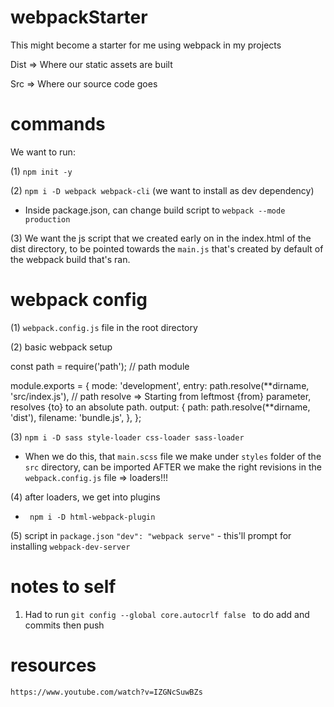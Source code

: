 # webpackStarter

This might become a starter for me using webpack in my projects

Dist => Where our static assets are built

Src => Where our source code goes

# commands

We want to run:

(1) `npm init -y`

(2) `npm i -D webpack webpack-cli` (we want to install as dev dependency)

- Inside package.json, can change build script to `webpack --mode production`

(3) We want the js script that we created early on in the index.html of the dist directory, to be pointed towards the `main.js` that's created by default of the webpack build that's ran.

# webpack config

(1) `webpack.config.js` file in the root directory

(2) basic webpack setup

const path = require('path'); // path module

module.exports = {
mode: 'development',
entry: path.resolve(**dirname, 'src/index.js'),
// path resolve => Starting from leftmost {from} parameter, resolves {to} to an absolute path.
output: {
path: path.resolve(**dirname, 'dist'),
filename: 'bundle.js',
},
};

(3) `npm i -D sass style-loader css-loader sass-loader`

- When we do this, that `main.scss` file we make under `styles` folder of the `src` directory, can be imported AFTER we make the right revisions in the `webpack.config.js` file => loaders!!!

(4) after loaders, we get into plugins

- ` npm i -D html-webpack-plugin`

(5) script in `package.json`
`"dev": "webpack serve"` - this'll prompt for installing `webpack-dev-server`

# notes to self

1. Had to run `git config --global core.autocrlf false ` to do add and commits then push

# resources

`https://www.youtube.com/watch?v=IZGNcSuwBZs`
